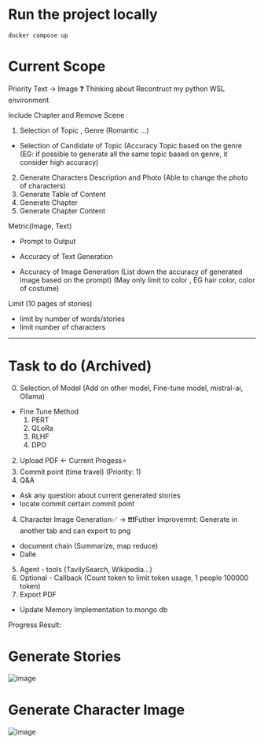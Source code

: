 # Run the project locally

```
docker compose up
```

# Current Scope
Priority
Text -> Image
❓ Thinking about Recontruct my python WSL environment

Include Chapter and Remove Scene
1. Selection of Topic , Genre (Romantic ...) 
- Selection of Candidate of Topic
(Accuracy Topic based on the genre (EG: if possible to generate all the same topic based on genre, it consider high accuracy)
2. Generate Characters Description and Photo (Able to change the photo of characters)
3. Generate Table of Content
4. Generate Chapter
5. Generate Chapter Content

Metric(Image, Text)
- Prompt to Output
- Accuracy of Text Generation 

- Accuracy of Image Generation 
(List down the accuracy of generated image based on the prompt)
(May only limit to color , EG hair color, color of costume)

Limit (10 pages of stories)
- limit by number of words/stories
- limit number of characters

---

# Task to do (Archived)

0. Selection of Model (Add on other model, Fine-tune model, mistral-ai, Ollama)
  - Fine Tune Method
    1. PERT
    2. QLoRa
    3. RLHF
    4. DPO
2. Upload PDF <- Current Progess⭐
3. Commit point (time travel) (Priority: 1)
4. Q&A

- Ask any question about current generated stories
- locate commit certain commit point

4. Character Image Generation✅ -> ❗❗❗Futher Improvemnt: Generate in another tab and can export to png

- document chain (Summarize, map reduce)
- Dalle

5. Agent - tools (TavilySearch, Wikipedia...)
6. Optional - Callback (Count token to limit token usage, 1 people 100000 token)
7. Export PDF

- Update Memory Implementation to mongo db

Progress Result:

# Generate Stories
![image](https://github.com/user-attachments/assets/1d076280-1d05-4fa6-a380-f39a98939d14)


# Generate Character Image
![image](https://github.com/user-attachments/assets/b28f7066-4b43-4242-9f96-bc2aae4834cf)

